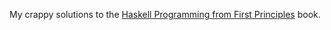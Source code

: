 My crappy solutions to the [Haskell Programming from First Principles][haskell-programming] book.

[haskell-programming]: http://haskellbook.com/
